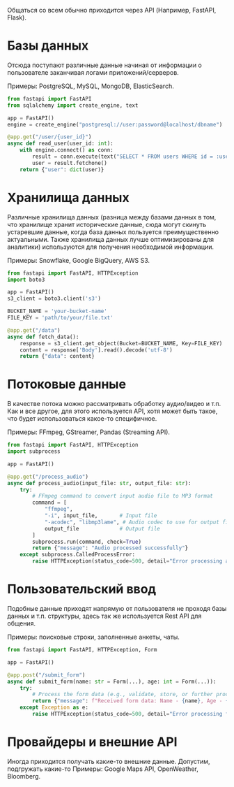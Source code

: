 Общаться со всем обычно приходится через API (Например, FastAPI, Flask).
# Базы данных

Отсюда поступают различные данные начиная от информации о пользователе заканчивая логами приложений/серверов.

Примеры: PostgreSQL, MySQL, MongoDB, ElasticSearch.

``` python
from fastapi import FastAPI
from sqlalchemy import create_engine, text

app = FastAPI()
engine = create_engine("postgresql://user:password@localhost/dbname")

@app.get("/user/{user_id}")
async def read_user(user_id: int):
    with engine.connect() as conn:
        result = conn.execute(text("SELECT * FROM users WHERE id = :user_id"), {"user_id": user_id})
        user = result.fetchone()
    return {"user": dict(user)}
```

# Хранилища данных

Различные хранилища данных (разница между базами данных в том, что хранилище хранит исторические данные, сюда могут скинуть устаревшие данные, когда база данных пользуется преимущественно актуальными. Также хранилища данных лучше оптимизированы для аналитики) используются для получения необходимой информации.

Примеры: Snowflake, Google BigQuery, AWS S3.

``` python
from fastapi import FastAPI, HTTPException
import boto3

app = FastAPI()
s3_client = boto3.client('s3')

BUCKET_NAME = 'your-bucket-name'
FILE_KEY = 'path/to/your/file.txt'

@app.get("/data")
async def fetch_data():
	response = s3_client.get_object(Bucket=BUCKET_NAME, Key=FILE_KEY)
	content = response['Body'].read().decode('utf-8')
	return {"data": content}
```

# Потоковые данные

В качестве потока можно рассматривать обработку аудио/видео и т.п. Как и все другое, для этого используется API, хотя может быть такое, что будет использоваться какое-то специфичное.

Примеры: FFmpeg, GStreamer, Pandas (Streaming API).

``` python
from fastapi import FastAPI, HTTPException
import subprocess

app = FastAPI()

@app.get("/process_audio")
async def process_audio(input_file: str, output_file: str):
    try:
        # FFmpeg command to convert input audio file to MP3 format
        command = [
            "ffmpeg",
            "-i", input_file,       # Input file
            "-acodec", "libmp3lame", # Audio codec to use for output file
            output_file             # Output file
        ]
        subprocess.run(command, check=True)
        return {"message": "Audio processed successfully"}
    except subprocess.CalledProcessError:
        raise HTTPException(status_code=500, detail="Error processing audio")
```

# Пользовательский ввод

Подобные данные приходят напрямую от пользователя не проходя базы данных и т.п. структуры, здесь так же используется Rest API для общения.

Примеры: поисковые строки, заполненные анкеты, чаты.

``` python
from fastapi import FastAPI, HTTPException, Form

app = FastAPI()

@app.post("/submit_form")
async def submit_form(name: str = Form(...), age: int = Form(...)):
    try:
        # Process the form data (e.g., validate, store, or further process)
        return {"message": f"Received form data: Name - {name}, Age - {age}"}
    except Exception as e:
        raise HTTPException(status_code=500, detail="Error processing form data")
```

# Провайдеры и внешние API
Иногда приходится получать какие-то внешние данные. Допустим, подгружать какие-то 
Примеры: Google Maps API, OpenWeather, Bloomberg.